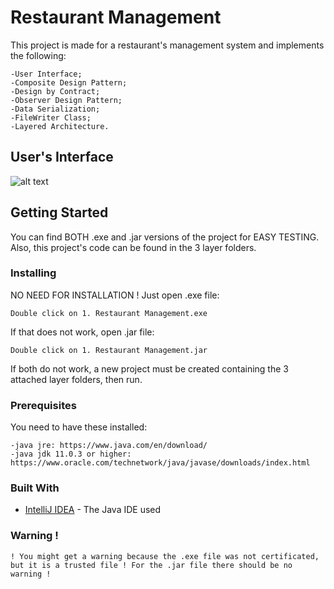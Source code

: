 # Restaurant Management
This project is made for a restaurant's management system and implements the following:
```
-User Interface;
-Composite Design Pattern;
-Design by Contract;
-Observer Design Pattern;
-Data Serialization;
-FileWriter Class;
-Layered Architecture.
```

## User's Interface
![alt text](https://github.com/DanutGavrus/Java-Applications/blob/master/0.%20User%20Interfaces/1.%20Restaurant%20Management.png)

## Getting Started
You can find BOTH .exe and .jar versions of the project for EASY TESTING. Also, this project's code can be found in the 3 layer folders.

### Installing
NO NEED FOR INSTALLATION !
Just open .exe file:
```
Double click on 1. Restaurant Management.exe
```
If that does not work, open .jar file:
```
Double click on 1. Restaurant Management.jar
```
If both do not work, a new project must be created containing the 3 attached layer folders, then run.

### Prerequisites
You need to have these installed:
```
-java jre: https://www.java.com/en/download/
-java jdk 11.0.3 or higher: https://www.oracle.com/technetwork/java/javase/downloads/index.html
```

### Built With
* [IntelliJ IDEA](https://www.jetbrains.com/idea/) - The Java IDE used

### Warning !
```
! You might get a warning because the .exe file was not certificated, but it is a trusted file ! For the .jar file there should be no warning !
```